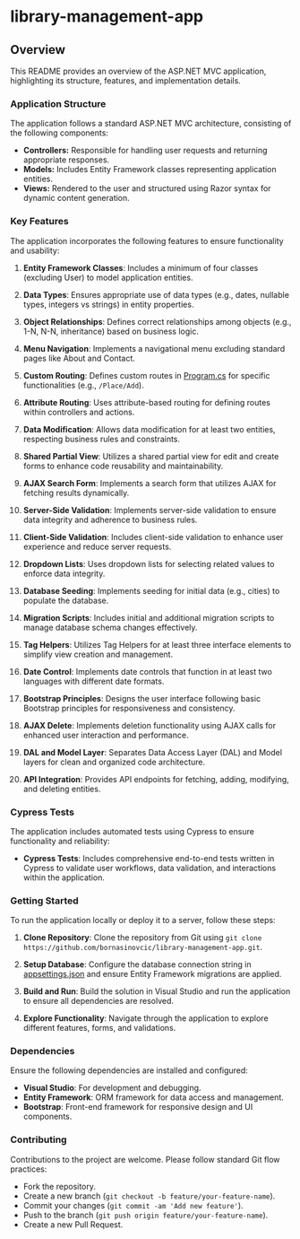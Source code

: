 # library-management-app

## Overview

This README provides an overview of the ASP.NET MVC application, highlighting its structure, features, and implementation details.

### Application Structure

The application follows a standard ASP.NET MVC architecture, consisting of the following components:

- **Controllers:** Responsible for handling user requests and returning appropriate responses.
- **Models:** Includes Entity Framework classes representing application entities.
- **Views:** Rendered to the user and structured using Razor syntax for dynamic content generation.

### Key Features

The application incorporates the following features to ensure functionality and usability:

1. **Entity Framework Classes**: Includes a minimum of four classes (excluding User) to model application entities.

2. **Data Types**: Ensures appropriate use of data types (e.g., dates, nullable types, integers vs strings) in entity properties.

3. **Object Relationships**: Defines correct relationships among objects (e.g., 1-N, N-N, inheritance) based on business logic.

4. **Menu Navigation**: Implements a navigational menu excluding standard pages like About and Contact.

5. **Custom Routing**: Defines custom routes in [Program.cs](LibraryManagementApp.Web/Program.cs) for specific functionalities (e.g., `/Place/Add`).

6. **Attribute Routing**: Uses attribute-based routing for defining routes within controllers and actions.

7. **Data Modification**: Allows data modification for at least two entities, respecting business rules and constraints.

8. **Shared Partial View**: Utilizes a shared partial view for edit and create forms to enhance code reusability and maintainability.

9. **AJAX Search Form**: Implements a search form that utilizes AJAX for fetching results dynamically.

10. **Server-Side Validation**: Implements server-side validation to ensure data integrity and adherence to business rules.

11. **Client-Side Validation**: Includes client-side validation to enhance user experience and reduce server requests.

12. **Dropdown Lists**: Uses dropdown lists for selecting related values to enforce data integrity.

13. **Database Seeding**: Implements seeding for initial data (e.g., cities) to populate the database.

14. **Migration Scripts**: Includes initial and additional migration scripts to manage database schema changes effectively.

15. **Tag Helpers**: Utilizes Tag Helpers for at least three interface elements to simplify view creation and management.

16. **Date Control**: Implements date controls that function in at least two languages with different date formats.

17. **Bootstrap Principles**: Designs the user interface following basic Bootstrap principles for responsiveness and consistency.

18. **AJAX Delete**: Implements deletion functionality using AJAX calls for enhanced user interaction and performance.

19. **DAL and Model Layer**: Separates Data Access Layer (DAL) and Model layers for clean and organized code architecture.

20. **API Integration**: Provides API endpoints for fetching, adding, modifying, and deleting entities.

### Cypress Tests

The application includes automated tests using Cypress to ensure functionality and reliability:

- **Cypress Tests**: Includes comprehensive end-to-end tests written in Cypress to validate user workflows, data validation, and interactions within the application.

### Getting Started

To run the application locally or deploy it to a server, follow these steps:

1. **Clone Repository**: Clone the repository from Git using `git clone https://github.com/bornasinovcic/library-management-app.git`.

2. **Setup Database**: Configure the database connection string in [appsettings.json](LibraryManagementApp.Web/appsettings.json) and ensure Entity Framework migrations are applied.

3. **Build and Run**: Build the solution in Visual Studio and run the application to ensure all dependencies are resolved.

4. **Explore Functionality**: Navigate through the application to explore different features, forms, and validations.

### Dependencies

Ensure the following dependencies are installed and configured:

- **Visual Studio**: For development and debugging.
- **Entity Framework**: ORM framework for data access and management.
- **Bootstrap**: Front-end framework for responsive design and UI components.

### Contributing

Contributions to the project are welcome. Please follow standard Git flow practices:

- Fork the repository.
- Create a new branch (`git checkout -b feature/your-feature-name`).
- Commit your changes (`git commit -am 'Add new feature'`).
- Push to the branch (`git push origin feature/your-feature-name`).
- Create a new Pull Request.
